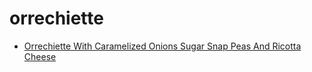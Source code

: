 # orrechiette

 * [Orrechiette With Caramelized Onions Sugar Snap Peas And Ricotta Cheese](../index/o/orrechiette-with-caramelized-onions-sugar-snap-peas-and-ricotta-cheese-353350.json)
